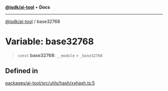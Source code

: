 [**@isdk/ai-tool**](../README.md) • **Docs**

***

[@isdk/ai-tool](../globals.md) / base32768

# Variable: base32768

> `const` **base32768**: `__module` = `_base32768`

## Defined in

[packages/ai-tool/src/utils/hash/xxhash.ts:5](https://github.com/isdk/ai-tool.js/blob/37ada542a786fbbc770f2d61beb564f6e603941d/src/utils/hash/xxhash.ts#L5)
